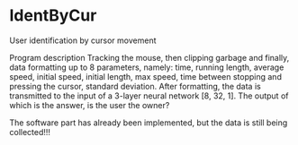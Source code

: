 # IdentByCur
User identification by cursor movement

Program description
Tracking the mouse, then clipping garbage аnd finally, data formatting up to 8 parameters, namely: time, running length, average speed, initial speed, initial length, max speed, time between stopping and pressing the cursor, standard deviation. After formatting, the data is transmitted to the input of a 3-layer neural network [8, 32, 1]. The output of which is the answer, is the user the owner?

The software part has already been implemented, but the data is still being collected!!!
